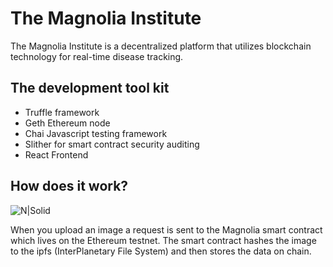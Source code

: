 # The Magnolia Institute
The Magnolia Institute is a decentralized platform that utilizes blockchain technology for real-time disease tracking.

## The development tool kit

 - Truffle framework
 - Geth Ethereum node
 - Chai Javascript testing framework
 - Slither for smart contract security auditing
 - React Frontend

## How does it work?
![N|Solid](https://www.researchgate.net/profile/Nadeem_Javaid/publication/335652136/figure/fig1/AS:811949805821953@1570595327463/Data-sharing-on-IPFS-by-owner.png)

When you upload an image a request is sent to the Magnolia smart contract which lives on the Ethereum testnet. The smart contract hashes the image to the ipfs (InterPlanetary File System) and then stores the data on chain.
